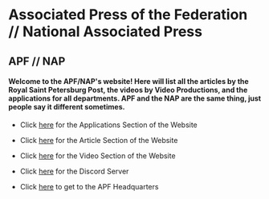 # Associated Press of the Federation // National Associated Press
## APF // NAP

#### Welcome to the APF/NAP's website! Here will list all the articles by the Royal Saint Petersburg Post, the videos by Video Productions, and the applications for all departments. APF and the NAP are the same thing, just people say it different sometimes.

- Click [here]() for the Applications Section of the Website

- Click [here](https://slayerbest01.github.io/associated-press-of-the-federation/articles) for the Article Section of the Website

- Click [here]() for the Video Section of the Website

- Click [here](http://discord.gg/TpPNG5w) for the Discord Server

- Click [here](https://www.roblox.com/games/1495243516/NAP-Headquarters) to get to the APF Headquarters
